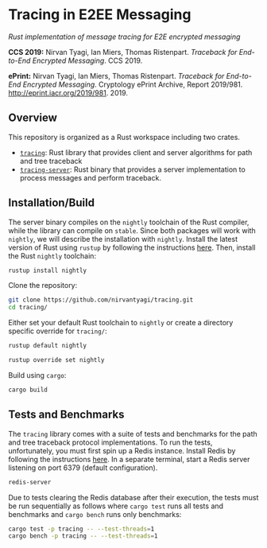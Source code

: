 # Tracing in E2EE Messaging

_Rust implementation of message tracing for E2E encrypted messaging_

**CCS 2019:**
Nirvan Tyagi, Ian Miers, Thomas Ristenpart. _Traceback for End-to-End Encrypted Messaging_. CCS 2019.

**ePrint:**
Nirvan Tyagi, Ian Miers, Thomas Ristenpart. _Traceback for End-to-End Encrypted Messaging_. Cryptology ePrint Archive, Report 2019/981. http://eprint.iacr.org/2019/981. 2019.

## Overview

This repository is organized as a Rust workspace including two crates.
* [`tracing`](tracing): Rust library that provides client and server algorithms for path and tree traceback
* [`tracing-server`](tracing-server): Rust binary that provides a server implementation to process messages and perform traceback.

## Installation/Build

The server binary compiles on the `nightly` toolchain of the Rust compiler, while the library can compile on `stable`.
Since both packages will work with `nightly`, we will describe the installation with `nightly`.
Install the latest version of Rust using `rustup` by following the instructions [here](https://rustup.rs/).
Then, install the Rust `nightly` toolchain:
```bash
rustup install nightly
```

Clone the repository:
```bash
git clone https://github.com/nirvantyagi/tracing.git
cd tracing/
```

Either set your default Rust toolchain to `nightly` or create a directory specific override for `tracing/`:
```bash
rustup default nightly
```
```bash
rustup override set nightly
```

Build using `cargo`:
```bash
cargo build
```

## Tests and Benchmarks

The `tracing` library comes with a suite of tests and benchmarks for the path and tree traceback protocol implementations.
To run the tests, unfortunately, you must first spin up a Redis instance. 
Install Redis by following the instructions [here](https://redis.io/topics/quickstart).
In a separate terminal, start a Redis server listening on port 6379 (default configuration).
```bash
redis-server
```

Due to tests clearing the Redis database after their execution, the tests must be run sequentially as follows where `cargo test` runs all tests and benchmarks and `cargo bench` runs only benchmarks:
```bash
cargo test -p tracing -- --test-threads=1
cargo bench -p tracing -- --test-threads=1
```

